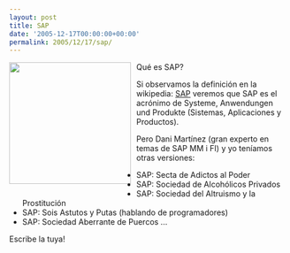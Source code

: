 ```yaml
---
layout: post
title: SAP
date: '2005-12-17T00:00:00+00:00'
permalink: 2005/12/17/sap/
---
```

<a href="http://www.sap.com"><img alt="" border="0" src="http://upload.wikimedia.org/wikipedia/en/e/ea/SAP_logo.png" style="float:left; margin:0 10px 10px 0;cursor:pointer; cursor:hand;width: 220px;"/></a><a href="http://www.sap.com">
</a>




Qu&#233; es SAP?

Si observamos la definici&#243;n en la wikipedia: <a href="http://es.wikipedia.org/wiki/SAP">SAP</a> veremos que SAP es el acr&#243;nimo de Systeme, Anwendungen und Produkte (Sistemas, Aplicaciones y Productos).

Pero Dani Mart&#237;nez (gran experto en temas de SAP MM i FI) y yo ten&#237;amos otras versiones:

- SAP: Secta de Adictos al Poder
- SAP: Sociedad de Alcoh&#243;licos Privados
- SAP: Sociedad del Altruismo y la Prostituci&#243;n
- SAP: Sois Astutos y Putas (hablando de programadores)
- SAP: Sociedad Aberrante de Puercos
...

Escribe la tuya!
